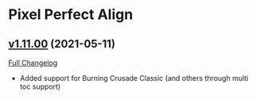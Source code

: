 # Pixel Perfect Align

## [v1.11.00](https://github.com/mooreatv/PixelPerfectAlign/tree/v1.11.00) (2021-05-11)
[Full Changelog](https://github.com/mooreatv/PixelPerfectAlign/compare/v1.10.02...v1.11.00)

- Added support for Burning Crusade Classic (and others through multi toc support)  

